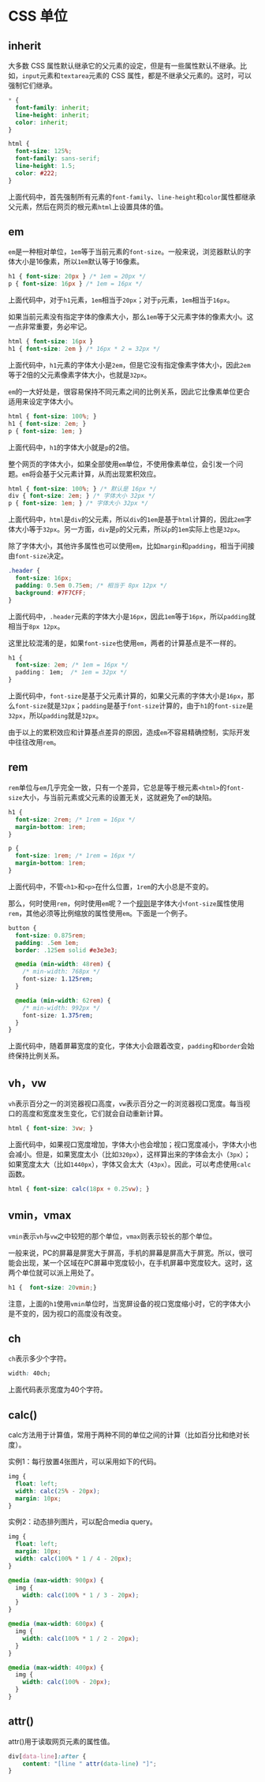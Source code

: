 # CSS 单位



## inherit

大多数 CSS 属性默认继承它的父元素的设定，但是有一些属性默认不继承。比如，`input`元素和`textarea`元素的 CSS 属性，都是不继承父元素的。这时，可以强制它们继承。

```css
* {
  font-family: inherit;
  line-height: inherit;
  color: inherit;
}

html {
  font-size: 125%;
  font-family: sans-serif;
  line-height: 1.5;
  color: #222;
}
```

上面代码中，首先强制所有元素的`font-family`、`line-height`和`color`属性都继承父元素，然后在网页的根元素`html`上设置具体的值。



## em

`em`是一种相对单位，`1em`等于当前元素的`font-size`。一般来说，浏览器默认的字体大小是16像素，所以`1em`默认等于16像素。

```css
h1 { font-size: 20px } /* 1em = 20px */
p { font-size: 16px } /* 1em = 16px */
```

上面代码中，对于`h1`元素，`1em`相当于`20px`；对于`p`元素，`1em`相当于`16px`。

如果当前元素没有指定字体的像素大小，那么`1em`等于父元素字体的像素大小。这一点非常重要，务必牢记。

```css
html { font-size: 16px }
h1 { font-size: 2em } /* 16px * 2 = 32px */
```

上面代码中，`h1`元素的字体大小是`2em`，但是它没有指定像素字体大小，因此`2em`等于2倍的父元素像素字体大小，也就是`32px`。

`em`的一大好处是，很容易保持不同元素之间的比例关系，因此它比像素单位更合适用来设定字体大小。

```css
html { font-size: 100%; }
h1 { font-size: 2em; }
p { font-size: 1em; }
```

上面代码中，`h1`的字体大小就是`p`的2倍。

整个网页的字体大小，如果全部使用`em`单位，不使用像素单位，会引发一个问题。`em`将会基于父元素计算，从而出现累积效应。

```css
html { font-size: 100%; } /* 默认是 16px */
div { font-size: 2em; } /* 字体大小 32px */
p { font-size: 1em; } /* 字体大小 32px */
```

上面代码中，`html`是`div`的父元素，所以`div`的`1em`是基于`html`计算的，因此`2em`字体大小等于`32px`。另一方面，`div`是`p`的父元素，所以`p`的`1em`实际上也是`32px`。

除了字体大小，其他许多属性也可以使用`em`，比如`margin`和`padding`，相当于间接由`font-size`决定。

```css
.header {
  font-size: 16px;
  padding: 0.5em 0.75em; /* 相当于 8px 12px */
  background: #7F7CFF;
}
```

上面代码中，`.header`元素的字体大小是`16px`，因此`1em`等于`16px`，所以`padding`就相当于`8px 12px`。

这里比较混淆的是，如果`font-size`也使用`em`，两者的计算基点是不一样的。

```css
h1 {
  font-size: 2em; /* 1em = 16px */
  padding： 1em;  /* 1em = 32px */
}
```

上面代码中，`font-size`是基于父元素计算的，如果父元素的字体大小是`16px`，那么`font-size`就是`32px`；`padding`是基于`font-size`计算的，由于`h1`的`font-size`是`32px`，所以`padding`就是`32px`。

由于以上的累积效应和计算基点差异的原因，造成`em`不容易精确控制，实际开发中往往改用`rem`。



## rem

`rem`单位与`em`几乎完全一致，只有一个差异，它总是等于根元素`<html>`的`font-size`大小，与当前元素或父元素的设置无关，这就避免了`em`的缺陷。

```css
h1 {
  font-size: 2rem; /* 1rem = 16px */
  margin-bottom: 1rem;
}

p {
  font-size: 1rem; /* 1rem = 16px */
  margin-bottom: 1rem;
}
```

上面代码中，不管`<h1>`和`<p>`在什么位置，`1rem`的大小总是不变的。

那么，何时使用`rem`，何时使用`em`呢？一个[规则](https://zellwk.com/blog/rem-vs-em/)是字体大小`font-size`属性使用`rem`，其他必须等比例缩放的属性使用`em`。下面是一个例子。

```css
button {
  font-size: 0.875rem;
  padding: .5em 1em;
  border: .125em solid #e3e3e3;

  @media (min-width: 48rem) {
    /* min-width: 768px */
    font-size: 1.125rem;
  }

  @media (min-width: 62rem) {
    /* min-width: 992px */
    font-size: 1.375rem;
  }
}
```

上面代码中，随着屏幕宽度的变化，字体大小会跟着改变，`padding`和`border`会始终保持比例关系。



## vh，vw

`vh`表示百分之一的浏览器视口高度，`vw`表示百分之一的浏览器视口宽度。每当视口的高度和宽度发生变化，它们就会自动重新计算。

```css
html { font-size: 3vw; }
```

上面代码中，如果视口宽度增加，字体大小也会增加；视口宽度减小，字体大小也会减小。但是，如果宽度太小（比如`320px`），这样算出来的字体会太小（`3px`）；如果宽度太大（比如`1440px`），字体又会太大（`43px`）。因此，可以考虑使用`calc`函数。

```css
html { font-size: calc(18px + 0.25vw); }
```



## vmin，vmax

`vmin`表示`vh`与`vw`之中较短的那个单位，`vmax`则表示较长的那个单位。

一般来说，PC的屏幕是屏宽大于屏高，手机的屏幕是屏高大于屏宽。所以，很可能会出现，某一个区域在PC屏幕中宽度较小，在手机屏幕中宽度较大。这时，这两个单位就可以派上用处了。

```css
h1 {  font-size: 20vmin;}
```

注意，上面的`h1`使用`vmin`单位时，当宽屏设备的视口宽度缩小时，它的字体大小是不变的，因为视口的高度没有改变。



## ch

`ch`表示多少个字符。

```css
width: 40ch;
```

上面代码表示宽度为40个字符。



## calc()

calc方法用于计算值，常用于两种不同的单位之间的计算（比如百分比和绝对长度）。

实例1：每行放置4张图片，可以采用如下的代码。

```css
img {
  float: left;
  width: calc(25% - 20px);
  margin: 10px;
}
```

实例2：动态排列图片，可以配合media query。

```css
img {
  float: left;
  margin: 10px;
  width: calc(100% * 1 / 4 - 20px);
}

@media (max-width: 900px) {
  img {
    width: calc(100% * 1 / 3 - 20px);
  }
}

@media (max-width: 600px) {
  img {
    width: calc(100% * 1 / 2 - 20px);
  }
}

@media (max-width: 400px) {
  img {
    width: calc(100% - 20px);
  }
}

```



## attr()

attr()用于读取网页元素的属性值。

```css
div[data-line]:after { 
	content: "[line " attr(data-line) "]"; 
}
```
